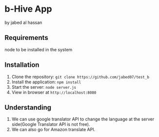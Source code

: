 # b-Hive App
by jabed al hassan


## Requirements
node to be installed in the system

## Installation

1. Clone the repository: `git clone https://github.com/jabed07/test_b`
2. Install the application: `npm install`
3. Start the server: `node server.js`
4. View in browser at `http://localhost:8080`

## Understanding
1. We can use google translator API to change the language at the server side(Google Translator API is not free).
2. We can also go for Amazon translate API.
